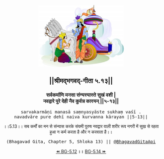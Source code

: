 <center><img src="../../asset/BG.png" alt="#API #bhagavadgitaapi #slok #nodejs #js #api #gitaapi #krishna #hinduism #vedic #ISKCON #shreemadbhagavadgita #technology"/>
<h2>||श्रीमद्‍भगवद्‍-गीता ५.१३||</h2>
<h3>सर्वकर्माणि मनसा संन्यस्यास्ते सुखं वशी |<br/>नवद्वारे पुरे देही नैव कुर्वन्न कारयन् ||५-१३||</h3>
<pre>sarvakarmāṇi manasā saṃnyasyāste sukhaṃ vaśī .<br/>navadvāre pure dehī naiva kurvanna kārayan ||5-13||</pre>
<p>।।5.13।। सब कर्मों का मन से संन्यास करके संयमी पुरुष नवद्वार वाली शरीर रूप नगरी में सुख से रहता हुआ न कर्म करता है और न करवाता है।।</p>
<pre>(Bhagavad Gita, Chapter 5, Shloka 13) || <a href="https://twitter.com/bhagavadgitaapi">@BhagavadGitaApi</a></pre><a href="../../5/12">⏪  BG-5.12</a><b>        ।।        </b><a href="../../5/14">BG-5.14  ⏩</a></center>